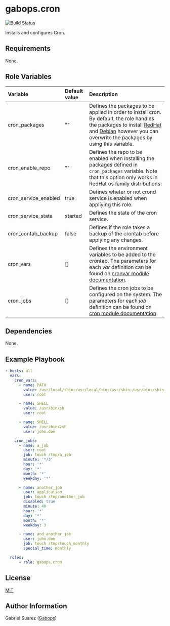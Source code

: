 gabops.cron
===========
[![Build Status](https://travis-ci.org/gabops/ansible-role-cron.svg?branch=master)](https://travis-ci.org/gabops/ansible-role-cron)

Installs and configures Cron.

Requirements
------------

None.

Role Variables
--------------

| Variable | Default value | Description |
| :--- | :--- | :--- |
| cron_packages | "" | Defines the packages to be applied in order to install cron. By default, the role handles the packages to install [RedHat](vars/RedHat.yml) and [Debian](vars/Debian.yml) however you can overwrite the packages by using this variable. |
| cron_enable_repo | ""  | Defines the repo to be enabled when installing the packages defined in `cron_packages` variable. Note that this option only works in RedHat os family distributions. |
| cron_service_enabled | true | Defines wheter or not crond service is enabled when appliying this role. |
| cron_service_state | started | Defines the state of the cron service. |
| cron_contab_backup | false | Defines if the role takes a backup of the crontab before applying any changes. |
| cron_vars | [] | Defines the environment variables to be added to the crontab. The parameters for each *var* definition can be found on [cronvar module documentation](https://docs.ansible.com/ansible/latest/modules/cronvar_module.html). |
| cron_jobs | [] | Defines the cron jobs to be configured on the system. The parameters for each *job* definition can be found on [cron module documentation](https://docs.ansible.com/ansible/latest/modules/cron_module.html). |

Dependencies
------------

None.

Example Playbook
----------------

```yaml
- hosts: all
  vars:
    cron_vars:
      - name: PATH
        value: /usr/local/sbin:/usr/local/bin:/usr/sbin:/usr/bin:/sbin:/bin
        user: root

      - name: SHELL
        value: /usr/bin/sh
        user: root

      - name: SHELL
        value: /usr/bin/zsh
        user: john.doe

    cron_jobs:
      - name: a_job
        user: root
        job: touch /tmp/a_job
        minute: '*/3'
        hour: '*'
        day: '*'
        month: '*'
        weekday: '*'

      - name: another_job
        user: application
        job: touch /tmp/another_job
        disabled: true
        minute: 40
        hour: '*'
        day: '*'
        month: '*'
        weekday: 3

      - name: and_another_job
        user: john.doe
        job: touch /tmp/touch_monthly
        special_time: monthly

  roles:
      - role: gabops.cron
```

License
-------

[MIT]((./LICENSE))

Author Information
------------------

Gabriel Suarez ([Gabops](https://github.com/gabops))
